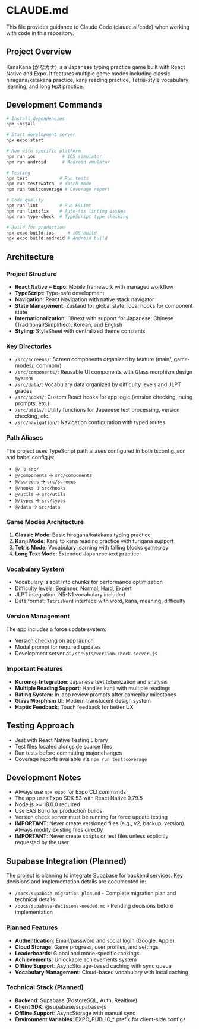 # CLAUDE.md

This file provides guidance to Claude Code (claude.ai/code) when working with code in this repository.

## Project Overview

KanaKana (かなカナ) is a Japanese typing practice game built with React Native and Expo. It features multiple game modes including classic hiragana/katakana practice, kanji reading practice, Tetris-style vocabulary learning, and long text practice.

## Development Commands

```bash
# Install dependencies
npm install

# Start development server
npx expo start

# Run with specific platform
npm run ios          # iOS simulator
npm run android      # Android emulator

# Testing
npm test            # Run tests
npm run test:watch  # Watch mode
npm run test:coverage # Coverage report

# Code quality
npm run lint        # Run ESLint
npm run lint:fix    # Auto-fix linting issues
npm run type-check  # TypeScript type checking

# Build for production
npx expo build:ios     # iOS build
npx expo build:android # Android build
```

## Architecture

### Project Structure
- **React Native + Expo**: Mobile framework with managed workflow
- **TypeScript**: Type-safe development
- **Navigation**: React Navigation with native stack navigator
- **State Management**: Zustand for global state, local hooks for component state
- **Internationalization**: i18next with support for Japanese, Chinese (Traditional/Simplified), Korean, and English
- **Styling**: StyleSheet with centralized theme constants

### Key Directories
- `/src/screens/`: Screen components organized by feature (main/, game-modes/, common/)
- `/src/components/`: Reusable UI components with Glass morphism design system
- `/src/data/`: Vocabulary data organized by difficulty levels and JLPT grades
- `/src/hooks/`: Custom React hooks for app logic (version checking, rating prompts, etc.)
- `/src/utils/`: Utility functions for Japanese text processing, version checking, etc.
- `/src/navigation/`: Navigation configuration with typed routes

### Path Aliases
The project uses TypeScript path aliases configured in both tsconfig.json and babel.config.js:
- `@/` → `src/`
- `@/components` → `src/components`
- `@/screens` → `src/screens`
- `@/hooks` → `src/hooks`
- `@/utils` → `src/utils`
- `@/types` → `src/types`
- `@/data` → `src/data`

### Game Modes Architecture
1. **Classic Mode**: Basic hiragana/katakana typing practice
2. **Kanji Mode**: Kanji to kana reading practice with furigana support
3. **Tetris Mode**: Vocabulary learning with falling blocks gameplay
4. **Long Text Mode**: Extended Japanese text practice

### Vocabulary System
- Vocabulary is split into chunks for performance optimization
- Difficulty levels: Beginner, Normal, Hard, Expert
- JLPT integration: N5-N1 vocabulary included
- Data format: `TetrisWord` interface with word, kana, meaning, difficulty

### Version Management
The app includes a force update system:
- Version checking on app launch
- Modal prompt for required updates
- Development server at `/scripts/version-check-server.js`

### Important Features
- **Kuromoji Integration**: Japanese text tokenization and analysis
- **Multiple Reading Support**: Handles kanji with multiple readings
- **Rating System**: In-app review prompts after gameplay milestones
- **Glass Morphism UI**: Modern translucent design system
- **Haptic Feedback**: Touch feedback for better UX

## Testing Approach
- Jest with React Native Testing Library
- Test files located alongside source files
- Run tests before committing major changes
- Coverage reports available via `npm run test:coverage`

## Development Notes
- Always use `npx expo` for Expo CLI commands
- The app uses Expo SDK 53 with React Native 0.79.5
- Node.js >= 18.0.0 required
- Use EAS Build for production builds
- Version check server must be running for force update testing
- **IMPORTANT**: Never create versioned files (e.g., v2, backup, version). Always modify existing files directly
- **IMPORTANT**: Never create scripts or test files unless explicitly requested by the user

## Supabase Integration (Planned)
The project is planning to integrate Supabase for backend services. Key decisions and implementation details are documented in:
- `/docs/supabase-migration-plan.md` - Complete migration plan and technical details
- `/docs/supabase-decisions-needed.md` - Pending decisions before implementation

### Planned Features
- **Authentication**: Email/password and social login (Google, Apple)
- **Cloud Storage**: Game progress, user profiles, and settings
- **Leaderboards**: Global and mode-specific rankings
- **Achievements**: Unlockable achievements system
- **Offline Support**: AsyncStorage-based caching with sync queue
- **Vocabulary Management**: Cloud-based vocabulary with local caching

### Technical Stack (Planned)
- **Backend**: Supabase (PostgreSQL, Auth, Realtime)
- **Client SDK**: @supabase/supabase-js
- **Offline Support**: AsyncStorage with manual sync
- **Environment Variables**: EXPO_PUBLIC_* prefix for client-side configs